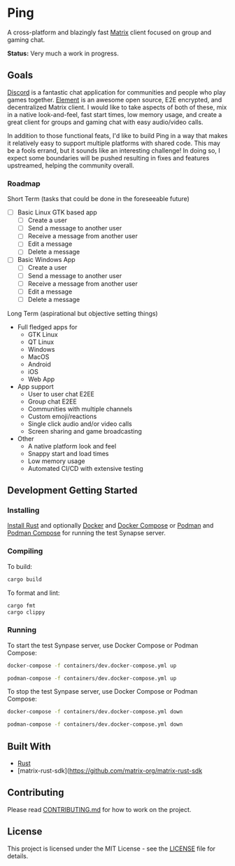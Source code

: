 # Ping

A cross-platform and blazingly fast [Matrix](https://matrix.org/) client focused on group and gaming chat.

**Status:** Very much a work in progress.

## Goals

[Discord](https://discord.com/) is a fantastic chat application for communities and people who play games together. [Element](https://element.io/) is an awesome open source, E2E encrypted, and decentralized Matrix client. I would like to take aspects of both of these, mix in a native look-and-feel, fast start times, low memory usage, and create a great client for groups and gaming chat with easy audio/video calls.

In addition to those functional feats, I'd like to build Ping in a way that makes it relatively easy to support multiple platforms with shared code. This may be a fools errand, but it sounds like an interesting challenge! In doing so, I expect some boundaries will be pushed resulting in fixes and features upstreamed, helping the community overall.

### Roadmap

Short Term (tasks that could be done in the foreseeable future)
- [ ] Basic Linux GTK based app
    - [ ] Create a user
    - [ ] Send a message to another user
    - [ ] Receive a message from another user
    - [ ] Edit a message
    - [ ] Delete a message
- [ ] Basic Windows App
    - [ ] Create a user
    - [ ] Send a message to another user
    - [ ] Receive a message from another user
    - [ ] Edit a message
    - [ ] Delete a message

Long Term (aspirational but objective setting things)
- Full fledged apps for
    - GTK Linux
    - QT Linux
    - Windows
    - MacOS
    - Android
    - iOS
    - Web App
- App support
    - User to user chat E2EE
    - Group chat E2EE
    - Communities with multiple channels
    - Custom emoji/reactions
    - Single click audio and/or video calls
    - Screen sharing and game broadcasting
- Other
    - A native platform look and feel
    - Snappy start and load times
    - Low memory usage
    - Automated CI/CD with extensive testing

## Development Getting Started

### Installing

[Install Rust](https://www.rust-lang.org/tools/install) and optionally [Docker](https://docs.docker.com/engine/install/) and [Docker Compose](https://docs.docker.com/compose/install/) or [Podman](https://podman.io/getting-started/installation.html) and [Podman Compose](https://github.com/containers/podman-compose) for running the test Synapse server.

### Compiling

To build:

```bash
cargo build
```

To format and lint:

```bash
cargo fmt
cargo clippy
```

### Running

To start the test Synpase server, use Docker Compose or Podman Compose:

```bash
docker-compose -f containers/dev.docker-compose.yml up

podman-compose -f containers/dev.docker-compose.yml up
```

To stop the test Synpase server, use Docker Compose or Podman Compose:

```bash
docker-compose -f containers/dev.docker-compose.yml down

podman-compose -f containers/dev.docker-compose.yml down
```

<!-- ### Testing -->

## Built With

- [Rust](https://www.rust-lang.org/)
- [matrix-rust-sdk](https://github.com/matrix-org/matrix-rust-sdk

## Contributing

Please read [CONTRIBUTING.md](CONTRIBUTING.md) for how to work on the project.

## License

This project is licensed under the MIT License - see the [LICENSE](LICENSE) file for details.
